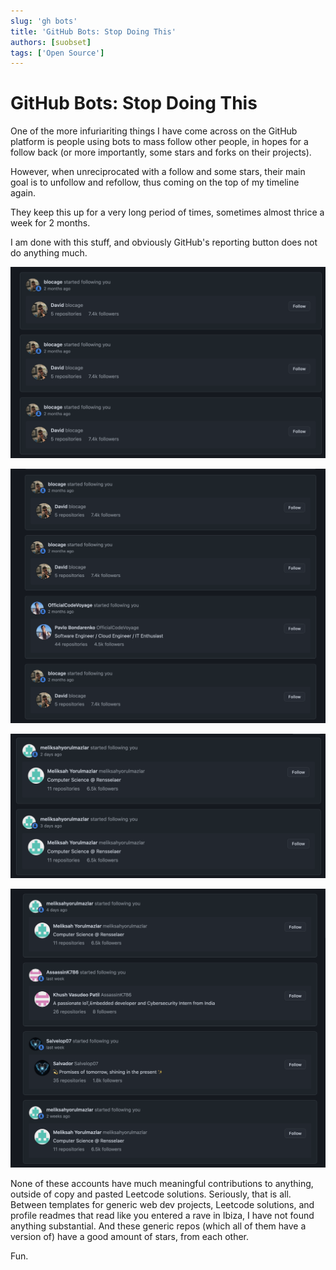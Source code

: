 ```yaml
---
slug: 'gh bots'
title: 'GitHub Bots: Stop Doing This'
authors: [suobset]
tags: ['Open Source']
---
```


# GitHub Bots: Stop Doing This

One of the more infuriariting things I have come across on the GitHub platform is people using bots to mass follow other people, in hopes for a follow back (or more importantly, some stars and forks on their projects). 

<!-- truncate -->

However, when unreciprocated with a follow and some stars, their main goal is to unfollow and refollow, thus coming on the top of my timeline again. 

They keep this up for a very long period of times, sometimes almost thrice a week for 2 months.

I am done with this stuff, and obviously GitHub's reporting button does not do anything much. 

![Screenshot 1](./sc1.png)

![Screenshot 2](./sc2.png)

![Screenshot 3](./sc3.png)

![Screenshot 4](./sc4.png)

None of these accounts have much meaningful contributions to anything, outside of copy and pasted Leetcode solutions. Seriously, that is all. Between templates for generic web dev projects, Leetcode solutions, and profile readmes that read like you entered a rave in Ibiza, I have not found anything substantial. And these generic repos (which all of them have a version of) have a good amount of stars, from each other. 

Fun.